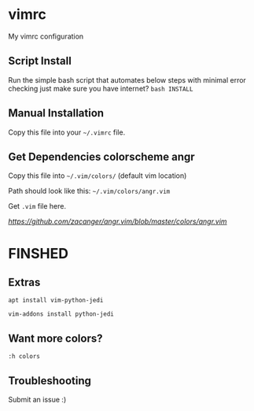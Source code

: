 # vimrc
My vimrc configuration

## Script Install

Run the simple bash script that automates below steps with minimal error checking
just make sure you have internet?
`bash INSTALL`
## Manual Installation
Copy this file into your `~/.vimrc` file.

## Get Dependencies colorscheme angr
Copy this file into `~/.vim/colors/` (default vim location)

Path should look like this: `~/.vim/colors/angr.vim`

Get `.vim` file here.

*https://github.com/zacanger/angr.vim/blob/master/colors/angr.vim*



# FINSHED

## Extras
`apt install vim-python-jedi`

`vim-addons install python-jedi`

## Want more colors?
`:h colors`

## Troubleshooting
Submit an issue :)

